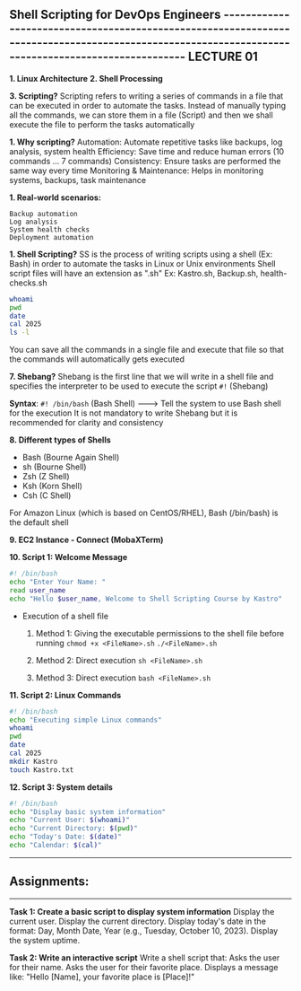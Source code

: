 Shell Scripting for DevOps Engineers
--------------------------------------------------------------------------------------------------------------------------------------------------                                                          	**LECTURE 01**
---------------------------------------------------------------------------------------------------------------------------------------------------
**1. Linux Architecture**
**2. Shell Processing**

**3. Scripting?**
Scripting refers to writing a series of commands in a file that can be executed in order to automate the tasks.
Instead of manually typing all the commands, we can store them in a file (Script) and then we shall execute the file to perform the tasks automatically

**1. Why scripting?**
Automation: Automate repetitive tasks like backups, log analysis, system health
Efficiency: Save time and reduce human errors (10 commands ... 7 commands)
Consistency: Ensure tasks are performed the same way every time
Monitoring & Maintenance: Helps in monitoring systems, backups, task maintenance

**1. Real-world scenarios:**
```
Backup automation
Log analysis
System health checks
Deployment automation
```
**1. Shell Scripting?**
SS is the process of writing scripts using a shell (Ex: Bash) in order to automate the tasks in Linux or Unix environments
Shell script files will have an extension as ".sh"
Ex: Kastro.sh, Backup.sh, health-checks.sh

```sh
whoami
pwd
date
cal 2025
ls -l
```
You can save all the commands in a single file and execute that file so that the commands will automatically gets executed

**7. Shebang?**
Shebang is the first line that we will write in a shell file and specifies the interpreter to be used to execute the script
`#!` (Shebang)

**Syntax**: `#! /bin/bash` (Bash Shell) ---> Tell the system to use Bash shell for the execution
It is not mandatory to write Shebang but it is recommended for clarity and consistency


**8. Different types of Shells**
- Bash (Bourne Again Shell)
- sh (Bourne Shell)
- Zsh (Z Shell)
- Ksh (Korn Shell)
- Csh (C Shell)

For Amazon Linux (which is based on CentOS/RHEL), Bash (/bin/bash) is the default shell


**9. EC2 Instance - Connect (MobaXTerm)**

**10. Script 1: Welcome Message**
```bash
#! /bin/bash
echo "Enter Your Name: "
read user_name
echo "Hello $user_name, Welcome to Shell Scripting Course by Kastro"
```
* Execution of a shell file
	1. Method 1: Giving the executable permissions to the shell file before running
				`chmod +x <FileName>.sh`
				`./<FileName>.sh`

	2. Method 2: Direct execution
				`sh <FileName>.sh`

	3. Method 3: Direct execution
				`bash <FileName>.sh`

**11. Script 2: Linux Commands**
```bash
#! /bin/bash
echo "Executing simple Linux commands"
whoami
pwd
date
cal 2025
mkdir Kastro
touch Kastro.txt
```
**12. Script 3: System details**
```bash
#! /bin/bash
echo "Display basic system information"
echo "Current User: $(whoami)"
echo "Current Directory: $(pwd)"
echo "Today's Date: $(date)"
echo "Calendar: $(cal)"
```
****************
## Assignments:
****************
**Task 1: Create a basic script to display system information**
Display the current user.
Display the current directory.
Display today's date in the format: Day, Month Date, Year (e.g., Tuesday, October 10, 2023).
Display the system uptime.

**Task 2: Write an interactive script**
Write a shell script that:
	Asks the user for their name.
	Asks the user for their favorite place.
	Displays a message like: "Hello [Name], your favorite place is [Place]!"
